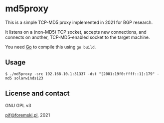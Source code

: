# md5proxy

This is a simple TCP-MD5 proxy implemented in 2021 for BGP research.

It listens on a (non-MD5) TCP socket, accepts new connections, and connects on another, TCP-MD5-enabled socket to the target machine.

You need [Go](https://golang.org) to compile this using `go build`.

## Usage

```
$ ./md5proxy -src 192.168.10.1:31337 -dst "[2001:19f0:ffff::1]:179" -md5 solarwinds123
```

## License and contact

GNU GPL v3

pjf@foremski.pl, 2021
